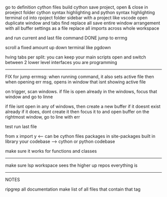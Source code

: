 
go to definition cython files
build cython
save project, open & close in proeject folder
cython syntax highlighting and python syntax highlighting
terminal cd into rpoject folder
sidebar with a project like vscode
open duplicate window and tabs
find replace all
save entire window arrangement with all buffer settings as a file
replace all imports across whole workspace

and run current and last file command DONE
jump to errmg

scroll a fixed amount up down terminal like pgdown

hving tabs per split:
you can keep your main scripts open and switch between 2 lower level interfaces you are programming
___

FIX for jump errmsg:
when running command, it also sets active file
then when opening err msg, opens in window that isnt showing active file

on trigger, scan windows. if file is open already in the windows, focus that window and go to linne

if file isnt open in any of windows, then create a new buffer if it doesnt exist already
if it does, dont create it then focus it to and open buffer on the rightmost window, go to line with err

test run last file


from x import y <-- can be cython files
packages in site-packages
built in library
your codebase --> cython or python codebase

make sure it works for functions and classes


___
make sure lsp workspace sees the higher up repos
everything is 



___ 
NOTES

ripgrep all documentation
make list of all files that contain that tag